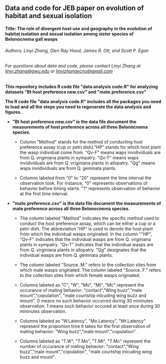 ## Data and code for JEB paper on evolution of habitat and sexual isolation ######
#### Title: The role of divergent host use and geography in the evolution of habitat isolation and sexual isolation among sister species of Belonocnema gall wasps #####
###### Authors: Linyi Zhang, Glen Ray Hood, James R. Ott, and Scott P. Egan ###
###### For questions about data and code, please contact Linyi Zhang at linyi.zhang@gwu.edu or linyizhangecnu@gmail.com 

**This repository includes R code file "data analysis code.R" for analyzing datasets "Bt host preference new.csv" and "mate.preference.csv"**

**The R code file "data analysis code.R" includes all the packages you need to load and all the steps you need to regenerate the data analysis and figures.**

+ **"Bt host preference new.csv" is the data file document the measurements of host preference across all three Belonocnema species.**

  - Column "Method" stands for the method of conducting host preference assay (cup or petri dish)."HP" stands for which host plant the wasp individual come from. "Qv-F" means waps invidividuals are from Q. vriginiana plants in sympatry. "Qv-T" means waps invidividuals are from Q. vriginiana plants in allopatry. "Qg" means waps invidividuals are from Q. geminata plants. 

  - Columns labeled from "0" to "20" represent the time interval the observation took. For instance, "0" represents observations of behavior before timing starts. "1" represents observation of behavior at the first time interval. 

+ **"mate.preference.csv" is the data file document the measurements of mate preference across all three Belonocnema species.**
  
  - The column labeled "Method" indicates the specific method used to conduct the host preference assay, which can be either a cup or a petri dish. The abbreviation "HP" is used to denote the host plant from which the individual wasps originated. In the column ""HP", "Qv-F" indicates that the individual wasps are from Q. virginiana plants in sympatry. "Qv-T" indicates that the individual wasps are from Q. virginiana plants in allopatry. "Qg" designates that the individual wasps are from Q. geminata plants.

  - The column labeled "Source..M." refers to the collection sites from which male wasps originated. The column labeled "Source..F." refers to the collection sites from which female wasps originated.

  - Columns labeled as "C", "W", "Mo", "Mt", "Mc" represent the occurance of mating behavior: "contact","Wing buzz","male mount","copulation", "male courtship inlcuding wing buzz and mount". 0 means no such behavior occurred during 30 mininutes observation. 1 means such behavior occured at least once  during 30 mininutes observation.

  - Columns labeled as "W.Latency", "Mo.Latency", "Mt.Latency" represent the proportion time it takes for the first observation of mating behavior: "Wing buzz","male mount","copulation".

  - Columns labeled as "T.W", "T.Mo", "T.Mt", "T.Mc" represent the number of occurance of mating behavior: "contact","Wing buzz","male mount","copulation", "male courtship inlcuding wing buzz and mount".


